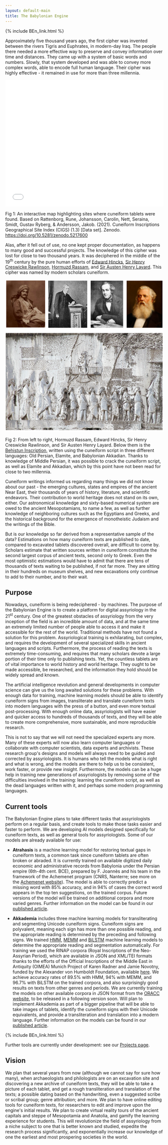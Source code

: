 ```yaml
---
layout: default-main
title: The Babylonian Engine
---
```


{% include BEn_link.html %}

Approximately five thousand years ago, the first cipher was invented between the rivers Tigris and Euphrates, in modern-day Iraq. The people there needed a more effective way to preserve and convey information over time and distances. They came up with a system of basic words and numbers. Slowly, that system developed and was able to convey more complex words, able to encode full human language. Their cipher was highly effective - it remained in use for more than three millennia.

<style>.embed-container {position: relative; padding-bottom: 80%; height: 0; max-width: 100%;} .embed-container iframe, .embed-container object, .embed-container iframe{position: absolute; top: 0; left: 0; width: 100%; height: 100%;} small{position: absolute; z-index: 40; bottom: 0; margin-bottom: -15px;}</style><div class="embed-container"><iframe width="500" height="400" frameborder="0" scrolling="no" marginheight="0" marginwidth="0" title="ANE-cunei-HeatMap" src="//www.arcgis.com/apps/Embed/index.html?webmap=0d1d589823824487b3825237481824ca&extent=1.2935,16.3724,88.0855,52.5025&home=true&zoom=true&previewImage=false&scale=true&search=true&searchextent=true&legend=true&basemap_toggle=true&alt_basemap=topo&disable_scroll=true&theme=light"></iframe></div>

<p class="fig">Fig 1: An interactive map highlighting sites where cuneiform tablets were found. Based on Rattenborg, Rune, Johansson, Carolin, Nett, Seraina, Smidt, Gustav Ryberg, & Andersson, Jakob. (2021). Cuneiform Inscriptions Geographical Site Index (CIGS) (1.3) [Data set]. Zenodo. <a href="https://doi.org/10.5281/zenodo.5217600" target="_blank">https://doi.org/10.5281/zenodo.5217600</a></p>

Alas, after it fell out of use, no one kept proper documentation, as happens to many good and successful projects. The knowledge of this cipher was lost for close to two thousand years. It was deciphered in the middle of the 19<sup>th</sup> century by the pure human efforts of [Edward Hincks](https://en.wikipedia.org/wiki/Edward_Hincks), [Sir Henry Creswicke Rawlinson](https://en.wikipedia.org/wiki/Sir_Henry_Rawlinson,_1st_Baronet), [Hormuzd Rassam](https://en.wikipedia.org/wiki/Hormuzd_Rassam), and [Sir Austen Henry Layard](https://en.wikipedia.org/wiki/Austen_Henry_Layard). This cipher was named by modern scholars cuneiform.

![early assyriologists and Behistun](/images/BEn/early_assyriologists.jpg)

<p class="fig">Fig 2: From left to right, Hormuzd Rassam, Edward Hincks, Sir Henry Creswicke Rawlinson, and Sir Austen Henry Layard. Below them is the <a href="https://en.wikipedia.org/wiki/Behistun_Inscription" target="_blank">Behistun Inscription</a>, written using the cuneiform script in three different languages: Old Persian, Elamite, and Babylonian Akkadian. Thanks to knowledge of Middle Persian, it was possible to crack the cuneiform script, as well as Elamite and Akkadian, which by this point have not been read for close to two millennia.</p>

Cuneiform writings informed us regarding many things we did not know about our past - the emerging cultures, states and empires of the ancient Near East, their thousands of years of history, literature, and scientific endeavors. Their contribution to world heritage does not stand on its own, either. Our astronomical knowledge and sixty-based numerical system are owed to the ancient Mesopotamians, to name a few, as well as further knowledge of neighboring cultures such as the Egyptians and Greeks, and the historical background for the emergence of monotheistic Judaism and the writings of the Bible. 

But is our knowledge so far derived from a representative sample of the data? Estimations on how many cuneiform texts are published to date, compared to excavated tablets discovered overall, are difficult to come by. Scholars estimate that written sources written in cuneiform constitute the second largest corpus of ancient texts, second only to Greek. Even the most optimistic estimations would have to admit that there are tens of thousands of texts waiting to be published, if not far more. They are sitting in their hundreds on museum shelves, and new excavations only continue to add to their number, and to their wait.

## Purpose

Nowadays, cuneiform is being redeciphered - by machines. The purpose of the Babylonian Engine is to create a platform for digital assyriology in the 21<sup>st</sup> century. One of the greatest obstacles of assyriology from the very inception of the field is an incredible amount of data, and at the same time an extremely limited number of people able to access it and make it accessible for the rest of the world. Traditional methods have not found a solution for this problem. Assyriological training is exhilarating, but complex, and requires the development of several specialized skills in ancient languages and scripts. Furthermore, the process of reading the texts is extremely time-consuming, and requires that many scholars devote a large portion of their time only to publishing texts. Yet, the countless tablets are of vital importance to world history and world heritage. They ought to be made accessible, be researched, and the information they hold should be widely spread and known.

The artificial intelligence revolution and general developments in computer science can give us the long awaited solutions for these problems. With enough data for training, machine learning models should be able to identify cuneiform signs from images, transliterate and translate cuneiform texts into modern languages with the press of a button, and even more textual post-processing. With enough online data, assyriologists will have easier and quicker access to hundreds of thousands of texts, and they will be able to create more comprehensive, more sustainable, and more reproducible research.

This is not to say that we will not need the specialized experts any more. Many of these experts will now also learn computer languages or collaborate with computer scientists, data experts and archivists. These research group's designs and models will always need to be guided and corrected by assyriologists. It is humans who tell the models what is right and what is wrong, and the models are there to help us to be consistent, work faster, or provide new insight. Furthermore, the models can be a huge help in training new generations of assyriologists by removing some of the difficulties involved in the training: learning the cuneiform script, as well as the dead languages written with it, and perhaps some modern programming languages. 

## Current tools

The Babylonian Engine plans to take different tasks that assyriologists perform on a regular basis, and create tools to make those tasks easier and faster to perform. We are developing AI models designed specifically for cuneiform texts, as well as general tools for assyriologists. Some of our models are already available for use: 

- **Atrahasis** is a machine learning model for restoring textual gaps in cuneiform texts, a common task since cuneiform tablets are often broken or abraded. It is currently trained on available digitized daily economic and administrative records from Babylonia under the Persian empire (6th-4th cent. BCE), prepared by F. Joannès and his team in the framework of the Achemenet program (CNRS, Nanterre; see more on the [Achemenet website](http://www.achemenet.com/fr/tree/?/sources-textuelles/textes-par-langues-et-ecritures/babylonien)). The model is able to correctly predict a missing word with 85% accuracy, and in 94% of cases the correct word appears in the top ten suggestions, on the trained corpus. Future versions of the model will be trained on additional corpora and more varied genres. Further information on the model can be found in our [published article](https://www.pnas.org/content/117/37/22743).

- **Akkademia** includes three machine learning models for transliterating and segmenting Unicode cuneiform signs. Cuneiform signs are polyvalent, meaning each sign has more than one possible reading, and the appropriate reading is determined by the preceding and following signs. We trained [HMM](https://en.wikipedia.org/wiki/Hidden_Markov_model), [MEMM](https://en.wikipedia.org/wiki/Maximum-entropy_Markov_model) and [Bi](https://en.wikipedia.org/wiki/Bidirectional_recurrent_neural_networks)[LSTM](https://en.wikipedia.org/wiki/Long_short-term_memory) machine learning models to determine the appropriate reading and segmentation automatically. For training we used the RINAP corpora (Royal Inscriptions of the Neo-Assyrian Period), which are available in JSON and XML/TEI formats thanks to the efforts of the Official Inscriptions of the Middle East in Antiquity (OIMEA) Munich Project of Karen Radner and Jamie Novotny, funded by the Alexander von Humboldt Foundation, available [here](http://oracc.museum.upenn.edu/rinap/). We achieve accuracy rates of 89.5% with HMM, 94% with MEMM, and 96.7% with BiLSTM on the trained corpora, and also surprisingly good results on texts from other genres and periods. We are currently training the models on other available corpora in JSON format from the [ORACC website](http://oracc.museum.upenn.edu/projectlist.html), to be released in a following version soon. Will plan to implement Akkademia as part of a bigger pipeline that will be able to take images of tablets, identify the cuneiform signs with their Unicode equivalents, and provide a transliteration and translation into a modern language. Further information on the models can be found in our [published article](https://journals.plos.org/plosone/article?id=10.1371/journal.pone.0240511).

{% include BEn_link.html %}

Further tools are currently under development: see our [Projects page](projects.html).

## Vision 

We plan that several years from now (although we cannot say for sure how many), when archaeologists and philologists are on an excavation site and discovering a new archive of cuneiform texts, they will be able to take a picture of each tablet, and get a rough transliteration and translation of the texts; a possible dating based on the handwriting, even a suggested scribe or scribal group; genre attribution; and more. We plan to have online editing tools for cuneiform texts, for researchers to edit and improve upon the engine's initial results. We plan to create virtual reality tours of the ancient capitals and steppe of Mesopotamia and Anatolia, and gamify the learning experience for students. This will revolutionize the field of assyriology from a niche subject to one that is better known and studied, expedite the research process significantly, and exponentially increase our knowledge of one the earliest and most prospering societies in the world.
